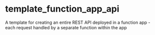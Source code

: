# template_function_app_api
A template for creating an entire REST API deployed in a function app - each request handled by a separate function within the app
